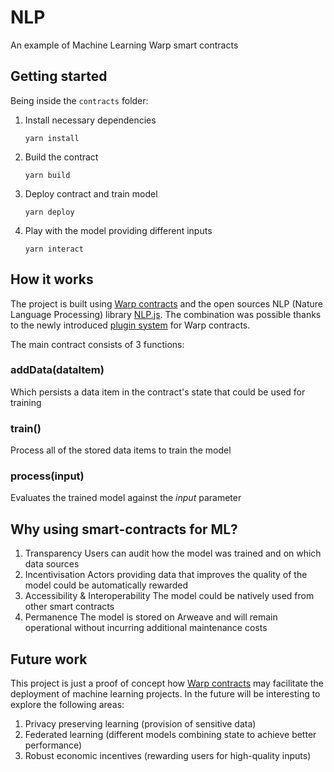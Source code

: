 # NLP

An example of Machine Learning Warp smart contracts


## Getting started

Being inside the `contracts` folder:

1. Install necessary dependencies

    ```
    yarn install
    ```

2. Build the contract

    ```
    yarn build
    ```

3. Deploy contract and train model

    ```
    yarn deploy
    ```

4. Play with the model providing different inputs

    ```
    yarn interact
    ```


##  How it works

The project is built using [Warp contracts](https://github.com/warp-contracts) and the open sources NLP (Nature Language Processing) library [NLP.js](https://github.com/axa-group/nlp.js). The combination was possible thanks to the newly introduced [plugin system](https://github.com/warp-contracts/warp-contracts-plugins) for Warp contracts.  

The main contract consists of 3 functions: 

### addData(dataItem)

Which persists a data item in the contract's state that could be used for training

### train()

Process all of the stored data items to train the model 

### process(input)

Evaluates the trained model against the *input* parameter 

## Why using smart-contracts for ML?

1. Transparency
Users can audit how the model was trained and on which data sources
2. Incentivisation
Actors providing data that improves the quality of the model could be automatically rewarded
3. Accessibility & Interoperability
The model could be natively used from other smart contracts
4. Permanence
The model is stored on Arweave and will remain operational without incurring additional maintenance costs

##  Future work

This project is just a proof of concept how [Warp contracts](https://github.com/warp-contracts) may facilitate the deployment of machine learning projects. In the future will be interesting to explore the following areas: 

1. Privacy preserving learning (provision of sensitive data) 
2. Federated learning (different models combining state to achieve better performance)
3. Robust economic incentives (rewarding users for high-quality inputs)


